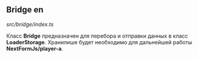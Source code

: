 ## Bridge en

_src/bridge/index.ts_

Класс **Bridge** предназначен для перебора и отправки данных в класс **LoaderStorage**. Хранилише будет необходимо для дальнейшей работы **NextFormJs/player-a**.
